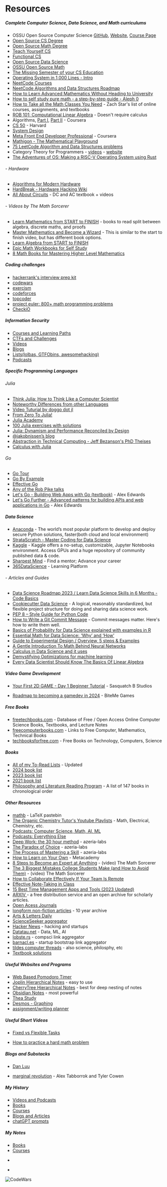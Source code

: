# Resources 



##### Complete Computer Science, Data Science, and Math curriculums

* OSSU Open Source Computer Science [GitHub](https://github.com/ossu/computer-science), [Website](https://ossu.firebaseapp.com/#/), [Course Page](https://ossu.thinkific.com/courses/computer-science-v7)
* [Open Source CS Degree](https://github.com/mvillaloboz/open-source-cs-degree)
* [Open Source Math Degree](https://github.com/shanirivers/open-source-mathematics-degree)
* [Teach Yourself CS](https://teachyourselfcs.com/)
* [Functional CS](https://functionalcs.github.io/curriculum/)
* [Open Source Data Science](https://github.com/datasciencemasters/go)
* [OSSU Open Source Math](https://github.com/ossu/math)
* [The Missing Semester of your CS Education](https://missing.csail.mit.edu/)
* [Operating System in 1,000 Lines - Intro](https://operating-system-in-1000-lines.vercel.app/en)
* [NeetCode Courses](https://neetcode.io/courses)
* [NeetCode Algorithms and Data Structures Roadmap](https://neetcode.io/roadmap)
* [How to Learn Advanced Mathematics Without Heading to University](https://www.quantstart.com/articles/How-to-Learn-Advanced-Mathematics-Without-Heading-to-University-Part-1/)
* [How to self study pure math - a step-by-step guide - Aleph 0](https://www.youtube.com/watch?v=byNaO_zn2fI)
* [How to Take all the Math Classes You Need](https://docs.google.com/document/d/1G-hSdO5Tm9Nc6E4GobZZlwD0MNfCUAnHHEDqkypDtx0/edit)  - Zach Star's list of online courses, assignments, and textbooks
* [ROB 101: Computational Linear Algebra](https://robotics.umich.edu/academics/courses/course-offerings/rob101-fall-2020/) - Doesn't require calculus
* Algorithms, [Part I](https://www.coursera.org/learn/algorithms-part1), [Part II](https://www.coursera.org/learn/algorithms-part2) - Coursera
* [CS 50](https://www.youtube.com/watch?v=8mAITcNt710) - Harvard
* [System Design](https://www.youtube.com/watch?v=-W9F__D3oY4)
* [Meta Front End Developer Professional](https://www.coursera.org/professional-certificates/meta-front-end-developer) - Coursera
* [Mathigon - The Mathematical Playground](https://mathigon.org/)
* [75 LeetCode Algorithm and Data Structures problems](https://www.techinterviewhandbook.org/grind75)
* Category Theory for Programmers - [videos](https://www.youtube.com/playlist?list=PLbgaMIhjbmEnaH_LTkxLI7FMa2HsnawM) - [website](https://bartoszmilewski.com/2014/10/28/category-theory-for-programmers-the-preface/)
* [The Adventures of OS: Making a RISC-V Operating System using Rust](https://osblog.stephenmarz.com/)

###### - Hardware
* [Algorithms for Modern Hardware](https://en.algorithmica.org/hpc/)
* [HardBreak - Hardware Hacking Wiki](https://www.hardbreak.wiki/)
* [All About Circuits](https://www.allaboutcircuits.com/education) - DC and AC textbook + videos

###### - Videos by The Math Sorcerer
* [Learn Mathematics from START to FINISH](https://www.youtube.com/watch?v=didXE0HkSC8) - books to read split between algebra, discrete maths, and proofs
* [Master Mathematics and Become a Wizard](https://youtu.be/H6XejQOsfBY) - This is similar to the start to finish video, but has different book options. 
* [Learn Algebra from START to FINISH](https://youtu.be/S116mTfk2t8)
* [Epic Math Workbooks for Self Study](https://youtu.be/vuvcOXH4Z5Q)
* [8 Math Books for Mastering Higher Level Mathematics](https://youtu.be/cgffDIWZHQ4)

##### Coding challenges

* [hackerrank's interview prep kit](https://www.hackerrank.com/interview/interview-preparation-kit)
* [codewars](https://www.codewars.com)
* [exercism](https://exercism.org/tracks)
* [codeforces](https://codeforces.com)
* [topcoder](https://www.topcoder.com)
* [project euler: 800+ math programming problems](https://projecteuler.net/archives)
* [CheckiO](https://checkio.org)

##### Information Security

* [Courses and Learning Paths](http://jackwatt.com/infosec#information-security-courses-and-learning-paths)
* [CTFs and Challenges](http://jackwatt.com/infosec#ctf-and-hacking-challenges)
* [Videos](http://jackwatt.com/infosec#infosec-videos)
* [Blogs](http://jackwatt.com/infosec#infosec-blogs)
* [Lists(lolbas, GTFObins, awesomehacking)](http://jackwatt.com/infosec#lists-and-other-resources)
* [Podcasts](http://jackwatt.com/podcasts#information-security)

##### Specific Programming Languages
###### Julia

* [Think Julia: How to Think Like a Computer Scientist](https://benlauwens.github.io/ThinkJulia.jl/latest/book.html)
* [Noteworthy Differences from other Languages](https://docs.julialang.org/en/v1/manual/noteworthy-differences/#Noteworthy-differences-from-Python)
* [Video Tuturial by doggo dot jl](https://www.youtube.com/@doggodotjl/playlists)
* [From Zero To Julia!](https://techytok.com/from-zero-to-julia/)
* [Julia Academy](https://juliaacademy.com/)
* [ 100 Julia exercises with solutions ](https://pythonjulia.blogspot.com/2022/03/100-julia-exercises-with-solutions.html)
* [Julia: Dynamism and Performance Reconciled by Design](https://dl.acm.org/doi/pdf/10.1145/3276490)
* [@jakobnissen’s blog](https://viralinstruction.com/)
* [Abstraction in Technical Computing - Jeff Bezanson's PhD Theises](https://github.com/JeffBezanson/phdthesis/blob/master/main.pdf)
* [Calculus with Julia](https://jverzani.github.io/CalculusWithJuliaNotes.jl/) 


###### Go

* [Go Tour](https://go.dev/tour/welcome/1)
* [Go By Example](https://gobyexample.com/)
* [Effective Go](https://go.dev/doc/effective_go)
* [Any of the Rob Pike talks](https://youtu.be/f6kdp27TYZs)
* [Let's Go - Building Web Apps with Go (textbook)](https://lets-go.alexedwards.net/) - Alex Edwards
* [Let's Go Further - Advanced patterns for building APIs and web applications in Go](https://lets-go-further.alexedwards.net/) - Alex Edwards

##### Data Science

* [Anaconda](https://www.anaconda.com/) - The world’s most popular platform to develop and deploy secure Python solutions, faster(both cloud and local environment)
* [StrataScratch - Master Coding for Data Science](https://www.stratascratch.com/)
* [Kaggle](https://www.kaggle.com/) - Kaggle offers a no-setup, customizable, Jupyter Notebooks environment. Access GPUs and a huge repository of community published data & code.
* [Sharpest Mind](https://www.sharpestminds.com/) - Find a mentor; Advance your career
* [365DataScience](https://learn.365datascience.com/) - Learning Platform
###### - Articles and Guides
* [Data Science Roadmap 2023 / Learn Data Science Skills in 6 Months - Code Basics](https://youtu.be/eaFaD_IBYW4)
* [Cookiecutter Data Science](https://drivendata.github.io/cookiecutter-data-science/) - A logical, reasonably standardized, but flexible project structure for doing and sharing data science work.
* [PEP 8 – Style Guide for Python Code](https://peps.python.org/pep-0008/)
* [How to Write a Git Commit Message](https://cbea.ms/git-commit/) - Commit messages matter. Here's how to write them well.
* [Basics of Probability for Data Science explained with examples in R](https://www.analyticsvidhya.com/blog/2017/02/basic-probability-data-science-with-examples/)
* [Essential Math for Data Science:  ‘Why’ and ‘How’](https://www.kdnuggets.com/2018/09/essential-math-data-science.html)
* [Guide to Experimental Design / Overview, 5 steps & Examples](https://www.scribbr.com/methodology/experimental-design/)
* [A Gentle Introduction To Math Behind Neural Networks](https://towardsdatascience.com/introduction-to-math-behind-neural-networks-e8b60dbbdeba)
* [Calculus in Data Science and it uses](https://towardsdatascience.com/calculus-in-data-science-and-its-uses-3f3e1b5e5b35)
* [Demystifying Optimizations for machine learning](https://towardsdatascience.com/demystifying-optimizations-for-machine-learning-c6c6405d3eea)
* [Every Data Scientist Should Know The Basics Of Linear Algebra](https://towardsdatascience.com/basics-of-linear-algebra-for-data-science-9e93ada24e5c)

##### Video Game Development

* [Your First 2D GAME - Day 1 Beginner Tutorial](https://youtu.be/QplEeEAJxck) - Sasquatch B Studios

* [Roadmap to becoming a gamedev in 2024](https://youtu.be/6cU3ru8NSWQ) - BiteMe Games 

##### Free Books

* [freetechbooks.com](http://www.freetechbooks.com) - Database of Free / Open Access Online Computer Science Books, Textbooks, and Lecture Notes
* [freecomputerbooks.com](https://freecomputerbooks.com/) - Links to Free Computer, Mathematics, Technical Books
* [techbooksforfree.com](https://techbooksforfree.com/) - Free Books on Technology, Computers, Science

##### Books
  
* [All of my To-Read Lists](http://jackwatt.com/books) - Updated
* [2024 book list](http://jackwatt.com/2024)
* [2023 book list](http://jackwatt.com/2023)
* [2021 book list](http://jackwatt.com/2021)
* [Philosophy and Literature Reading Program](http://jackwatt.com/lit) - A list of 147 books in chronological order


##### Other Resources
* [mathb](https://mathb.in/) - LaTeX pastebin
* [The Organic Chemistry Tutor's Youtube Playlists](https://www.video-tutor.net/)  - Math, Electrical, Chemistry, etc. 
* [Podcasts: Computer Science, Math, AI, ML](http://jackwatt.com/podcasts#computer-science-and-programming)
* [Podcasts: Everything Else](http://jackwatt.com/podcasts#other-podcasts)
* [Deep Work: the 30 hour method](https://azeria-labs.com/the-importance-of-deep-work-the-30-hour-method-for-learning-a-new-skill/) - azeria-labs
* [The Paradox of Choice](https://azeria-labs.com/paradox-of-choice/) - azeria-labs
* [The Process of Mastering a Skill](https://azeria-labs.com/the-process-of-mastering-a-skill/) - azeria-labs
* [How to Learn on Your Own](https://metacademy.org/roadmaps/rgrosse/learn_on_your_own) - Metacademy
* [8 Steps to Become an Expert at Anything](https://youtu.be/-PDWLeqDf6k) - (video) The Math Sorcerer
* [The 3 Biggest Mistakes College Students Make (and How to Avoid Them)](https://youtu.be/f0TJOP27coQ) - (video) The Math Sorcerer
* [How to Collaborate Effectively If Your Team Is Remote ](https://hbr.org/2018/02/how-to-collaborate-effectively-if-your-team-is-remote)
* [Effective Note-Taking in Class](https://learningcenter.unc.edu/tips-and-tools/effective-note-taking-in-class/)
* [15 Best Time Management Apps and Tools (2023 Updated)](https://www.lifehack.org/articles/technology/top-15-time-management-apps-and-tools.html)
* [ARXIV ](https://arxiv.org/) -  a free distribution service and an open archive for scholarly articles.
* [Open Acess Journals](https://www.doaj.org)
* [longform non-fiction articles](https://longform.org) - 10 year archive
* [Arts & Letters Daily](https://www.aldaily.com/)
* [ScienceSeeker aggregator](http://www.scienceseeker.org/)
* [Hacker News](https://news.ycombinator.com/) - hacking and startups
* [Datatau.net](https://datatau.net) - Data, ML, AI
* [lobste.rs](https://lobste.rs) - compsci link aggregator
* [barnacl.es](https://barnacl.es/) - startup bootstrap link aggregator
* [tildes computer threads](https://tildes.net/groups) - also science, philosphy, etc
* [Textbook solutions](https://www.litsolutions.org/)

##### Useful Websites and Programs

* [Web Based Pomodoro Timer](https://pomodor.app/timer)
* [Joplin Hierarchical Notes](https://joplinapp.org/) - easy to use
* [CherryTree Hierarchical Notes](https://www.giuspen.net/cherrytree/) - best for deep nesting of notes
* [Obsidian Notes](https://obsidian.md/) - most powerful
* [Thea Study](https://www.thea.study/register?referralCode=amy1)
* [Desmos - Graphing](https://www.desmos.com/calculator)
* [assignment/writing planner](https://lib.uwaterloo.ca/web/assignment-planner)

##### Useful Short Videos

* [Fixed vs Flexible Tasks](https://www.youtube.com/watch?v=8wew5yZts4I)

* [How to practice a hard math problem](https://www.youtube.com/watch?v=e__x0HyIi5o)

##### Blogs and Substacks

* [Dan Luu](https://danluu.com/)

* [marginal revolution](https://marginalrevolution.com/) - Alex Tabborrok and Tyler Cowen

##### My History

* [Videos and Podcasts](http://jackwatt.com/v)
* [Books](http://jackwatt.com/b)
* [Courses](http://jackwatt.com/c)
* [Blogs and Articles](http://jackwatt.com/a)
* [chatGPT prompts](http://jackwatt.com/chatGPT)

##### My Notes
* [Books](http://jackwatt.com/notes/books)
* [Courses](http://jackwatt.com/notes/courses)

<script src="https://tryhackme.com/badge/60767"></script>
*
<script src="https://www.hackthebox.eu/badge/189855"></script>
*
![CodeWars](https://www.codewars.com/users/watt_/badges/small)

